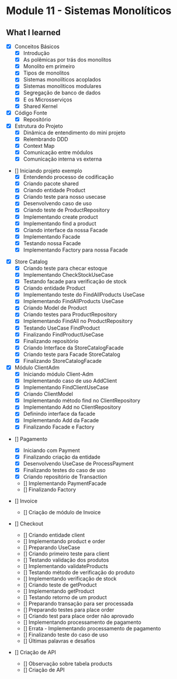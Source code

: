 # Module 11 - Sistemas Monolíticos

## What I learned

- [x] Conceitos Básicos
  - [x] Introdução
  - [x] As polêmicas por trás dos monolitos
  - [x] Monolito em primeiro
  - [x] Tipos de monolitos
  - [x] Sistemas monolíticos acoplados
  - [x] Sistemas monolíticos modulares
  - [x] Segregação de banco de dados
  - [x] E os Microsserviços
  - [x] Shared Kernel

- [x] Código Fonte
    - [x] Repositório

- [x] Estrutura do Projeto
  - [x] Dinâmica de entendimento do mini projeto
  - [x] Relembrando DDD
  - [x] Context Map
  - [x] Comunicação entre módulos
  - [x] Comunicação interna vs externa

- [] Iniciando projeto exemplo
  - [x] Entendendo processo de codificação
  - [x] Criando pacote shared
  - [x] Criando entidade Product
  - [x] Criando teste para nosso usecase
  - [x] Desenvolvendo caso de uso
  - [x] Criando teste de ProductRepository
  - [x] Implementando create product
  - [x] Implementando find a product
  - [x] Criando interface da nossa Facade
  - [x] Implementando Facade
  - [x] Testando nossa Facade
  - [x] Implementando Factory para nossa Facade

- [x] Store Catalog
  - [x] Criando teste para checar estoque
  - [x] Implementando CheckStockUseCase
  - [x] Testando facade para verificação de stock
  - [x] Criando entidade Product
  - [x] Implementando teste do FindAllProducts UseCase
  - [x] Implementando FindAllProducts UseCase
  - [x] Criando Model de Product
  - [x] Criando testes para ProductRepository
  - [x] Implementando FindAll no ProductRepository
  - [x] Testando UseCase FindProduct
  - [x] Finalizando FindProductUseCase
  - [x] Finalizando repositório
  - [x] Criando Interface da StoreCatalogFacade
  - [x] Criando teste para Facade StoreCatalog
  - [x] Finalizando StoreCatalogFacade

- [x] Módulo ClientAdm
  - [x] Iniciando módulo Client-Adm
  - [x] Implementando caso de uso AddClient
  - [x] Implementando FindClientUseCase
  - [x] Criando ClientModel
  - [x] Implementando método find no ClientRepository
  - [x] Implementando Add no ClientRepository
  - [x] Definindo interface da facade
  - [x] Implementando Add da Facade
  - [x] Finalizando Facade e Factory

- [] Pagamento
  - [x] Iniciando com Payment
  - [x] Finalizando criação da entidade
  - [x] Desenvolvendo UseCase de ProcessPayment
  - [x] Finalizando testes do caso de uso
  - [x] Criando repositório de Transaction
  - [] Implementando PaymentFacade
  - [] Finalizando Factory

- [] Invoice
  - [] Criação de módulo de Invoice

- [] Checkout
  - [] Criando entidade client
  - [] Implementando product e order
  - [] Preparando UseCase
  - [] Criando primeiro teste para client
  - [] Testando validação dos produtos
  - [] Implementando validateProducts
  - [] Testando método de verificação do produto
  - [] Implementando verificação de stock
  - [] Criando teste de getProduct
  - [] Implementando getProduct
  - [] Testando retorno de um product
  - [] Preparando transação para ser processada
  - [] Preparando testes para place order
  - [] Criando test para place order não aprovado
  - [] Implementando processamento de pagamento
  - [] Errata - Implementando processamento de pagamento
  - [] Finalizando teste do caso de uso
  - [] Últimas palavras e desafios

- [] Criação de API
  - [] Observação sobre tabela products
  - [] Criação de API